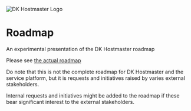 ![DK Hostmaster Logo](https://www.dk-hostmaster.dk/sites/default/files/dk-logo_0.png)

# Roadmap

An experimental presentation of the DK Hostmaster roadmap

Please see [the actual roadmap](https://github.com/DK-Hostmaster/Roadmap/projects/1?fullscreen=true)

Do note that this is not the complete roadmap for DK Hostmaster and the service platform, but it is requests and initiatives raised by varies external stakeholders.

Internal requests and initiatives might be added to the roadmap if these bear significant interest to the external stakeholders.
